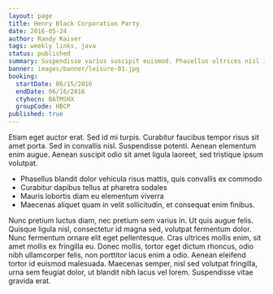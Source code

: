 ```yaml
---
layout: page
title: Henry Black Corporation Party
date: 2016-05-24
author: Randy Kaiser
tags: weekly links, java
status: published
summary: Suspendisse varius suscipit euismod. Phasellus ultrices nisl id.
banner: images/banner/leisure-01.jpg
booking:
  startDate: 06/15/2016
  endDate: 06/16/2016
  ctyhocn: BATMSHX
  groupCode: HBCP
published: true
---
```

Etiam eget auctor erat. Sed id mi turpis. Curabitur faucibus tempor risus sit amet porta. Sed in convallis nisl. Suspendisse potenti. Aenean elementum enim augue. Aenean suscipit odio sit amet ligula laoreet, sed tristique ipsum volutpat.

* Phasellus blandit dolor vehicula risus mattis, quis convallis ex commodo
* Curabitur dapibus tellus at pharetra sodales
* Mauris lobortis diam eu elementum viverra
* Maecenas aliquet quam in velit sollicitudin, et consequat enim finibus.

Nunc pretium luctus diam, nec pretium sem varius in. Ut quis augue felis. Quisque ligula nisl, consectetur id magna sed, volutpat fermentum dolor. Nunc fermentum ornare elit eget pellentesque. Cras ultrices mollis enim, sit amet mollis ex fringilla eu. Donec mollis, tortor eget dictum rhoncus, odio nibh ullamcorper felis, non porttitor lacus enim a odio. Aenean eleifend tortor id euismod malesuada. Maecenas semper, nisl sed volutpat fringilla, urna sem feugiat dolor, ut blandit nibh lacus vel lorem. Suspendisse vitae gravida erat.
